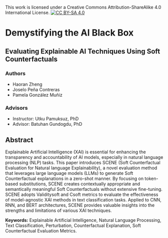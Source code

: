 This work is licensed under a Creative Commons Attribution-ShareAlike 4.0 International License. 
[![CC BY-SA 4.0](https://licensebuttons.net/l/by-sa/4.0/88x31.png)](http://creativecommons.org/licenses/by-sa/4.0/)


# Demystifying the AI Black Box

## Evaluating Explainable AI Techniques Using Soft Counterfactuals


### Authors
- Haoran Zheng
- Joselo Peña Contreras
- Pamela González Muñiz

### Advisors
- Instructor: Utku Pamuksuz, PhD
- Advisor: Batuhan Gundogdu, PhD



## Abstract
Explainable Artificial Intelligence (XAI) is essential for enhancing the transparency and accountability of AI models, especially in natural language processing (NLP) tasks. This paper introduces SCENE (Soft Counterfactual Evaluation for Natural language Explainability), a novel evaluation method that leverages large language models (LLMs) to generate Soft Counterfactual explanations in a zero-shot manner.  By focusing on token-based substitutions, SCENE creates contextually appropriate and semantically meaningful Soft Counterfactuals without extensive fine-tuning. SCENE adopts Validitysoft and Csoft metrics to evaluate the effectiveness of model-agnostic XAI methods in text classification tasks. Applied to CNN, RNN, and BERT architectures, SCENE provides valuable insights into the strengths and limitations of various XAI techniques.


**Keywords:** Explainable Artificial Intelligence, Natural Language Processing, Text Classification, Perturbation, Counterfactual Explanation, Soft Counterfactual Evaluation Metrics.




